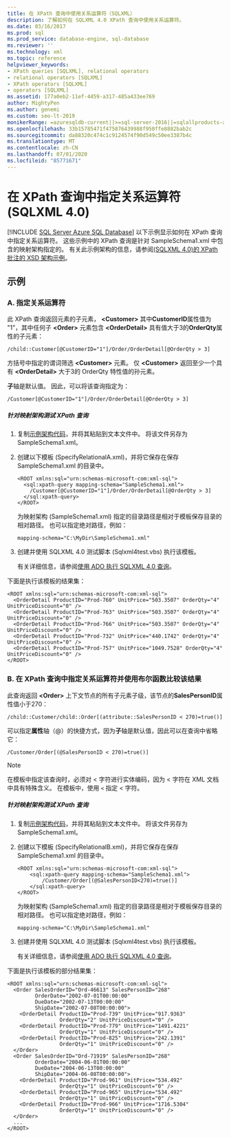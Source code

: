 ```yaml
---
title: 在 XPath 查询中使用关系运算符（SQLXML）
description: 了解如何在 SQLXML 4.0 XPath 查询中使用关系运算符。
ms.date: 03/16/2017
ms.prod: sql
ms.prod_service: database-engine, sql-database
ms.reviewer: ''
ms.technology: xml
ms.topic: reference
helpviewer_keywords:
- XPath queries [SQLXML], relational operators
- relational operators [SQLXML]
- XPath operators [SQLXML]
- operators [SQLXML]
ms.assetid: 177a0eb2-11ef-4459-a317-485a433ee769
author: MightyPen
ms.author: genemi
ms.custom: seo-lt-2019
monikerRange: =azuresqldb-current||>=sql-server-2016||=sqlallproducts-allversions||>=sql-server-linux-2017||=azuresqldb-mi-current
ms.openlocfilehash: 33b15785471f475876439988f950ffe8882bab2c
ms.sourcegitcommit: da88320c474c1c9124574f90d549c50ee3387b4c
ms.translationtype: MT
ms.contentlocale: zh-CN
ms.lasthandoff: 07/01/2020
ms.locfileid: "85771671"
---
```

# <a name="specifying-relational-operators-in-xpath-queries-sqlxml-40"></a>在 XPath 查询中指定关系运算符 (SQLXML 4.0)
[!INCLUDE [SQL Server Azure SQL Database](../../../includes/applies-to-version/sql-asdb.md)]
  以下示例显示如何在 XPath 查询中指定关系运算符。 这些示例中的 XPath 查询是针对 SampleSchema1.xml 中包含的映射架构指定的。 有关此示例架构的信息，请参阅[&#40;SQLXML 4.0&#41;的 XPath 批注的 XSD 架构示例](../../../relational-databases/sqlxml-annotated-xsd-schemas-xpath-queries/samples/sample-annotated-xsd-schema-for-xpath-examples-sqlxml-4-0.md)。  
  
## <a name="examples"></a>示例  
  
### <a name="a-specify-relational-operator"></a>A. 指定关系运算符  
 此 XPath 查询返回元素的子元素， **\<Customer>** 其中**CustomerID**属性值为 "1"，其中任何子 **\<Order>** 元素包含 **\<OrderDetail>** 具有值大于3的**OrderQty**属性的子元素：  
  
```  
/child::Customer[@CustomerID="1"]/Order/OrderDetail[@OrderQty > 3]  
```  
  
 方括号中指定的谓词筛选 **\<Customer>** 元素。 仅 **\<Customer>** 返回至少一个具有 **\<OrderDetail>** 大于3的 OrderQty 特性值的孙元素。  
  
 **子**轴是默认值。 因此，可以将该查询指定为：  
  
```  
/Customer[@CustomerID="1"]/Order/OrderDetail[@OrderQty > 3]  
```  
  
##### <a name="to-test-the-xpath-query-against-the-mapping-schema"></a>针对映射架构测试 XPath 查询  
  
1.  复制[示例架构代码](../../../relational-databases/sqlxml-annotated-xsd-schemas-xpath-queries/samples/sample-annotated-xsd-schema-for-xpath-examples-sqlxml-4-0.md)，并将其粘贴到文本文件中。 将该文件另存为 SampleSchema1.xml。  
  
2.  创建以下模板 (SpecifyRelationalA.xml)，并将它保存在保存 SampleSchema1.xml 的目录中。  
  
    ```  
    <ROOT xmlns:sql="urn:schemas-microsoft-com:xml-sql">  
      <sql:xpath-query mapping-schema="SampleSchema1.xml">  
        /Customer[@CustomerID="1"]/Order/OrderDetail[@OrderQty > 3]  
      </sql:xpath-query>  
    </ROOT>  
    ```  
  
     为映射架构 (SampleSchema1.xml) 指定的目录路径是相对于模板保存目录的相对路径。 也可以指定绝对路径，例如：  
  
    ```  
    mapping-schema="C:\MyDir\SampleSchema1.xml"  
    ```  
  
3.  创建并使用 SQLXML 4.0 测试脚本 (Sqlxml4test.vbs) 执行该模板。  

     有关详细信息，请参阅[使用 ADO 执行 SQLXML 4.0 查询](../../../relational-databases/sqlxml/using-ado-to-execute-sqlxml-4-0-queries.md)。  
  
 下面是执行该模板的结果集：  
  
```  
<ROOT xmlns:sql="urn:schemas-microsoft-com:xml-sql">  
  <OrderDetail ProductID="Prod-760" UnitPrice="503.3507" OrderQty="4" UnitPriceDiscount="0" />   
  <OrderDetail ProductID="Prod-763" UnitPrice="503.3507" OrderQty="4" UnitPriceDiscount="0" />   
  <OrderDetail ProductID="Prod-766" UnitPrice="503.3507" OrderQty="4" UnitPriceDiscount="0" />   
  <OrderDetail ProductID="Prod-732" UnitPrice="440.1742" OrderQty="4" UnitPriceDiscount="0" />   
  <OrderDetail ProductID="Prod-757" UnitPrice="1049.7528" OrderQty="4" UnitPriceDiscount="0" />   
</ROOT>  
```  
  
### <a name="b-specify-relational-operator-in-the-xpath-query-and-use-boolean-function-to-compare-the-result"></a>B. 在 XPath 查询中指定关系运算符并使用布尔函数比较该结果  
 此查询返回 **\<Order>** 上下文节点的所有子元素子级，该节点的**SalesPersonID**属性值小于270：  
  
```  
/child::Customer/child::Order[(attribute::SalesPersonID < 270)=true()]  
```  
  
 可以指定**属性**轴（@）的快捷方式，因为**子**轴是默认值，因此可以在查询中省略它：  
  
```  
/Customer/Order[(@SalesPersonID < 270)=true()]  
```  
  
> [!NOTE]  
>  在模板中指定该查询时，必须对 < 字符进行实体编码，因为 < 字符在 XML 文档中具有特殊含义。 在模板中，使用 `<` 指定 < 字符。  
  
##### <a name="to-test-the-xpath-query-against-the-mapping-schema"></a>针对映射架构测试 XPath 查询  
  
1.  复制[示例架构代码](../../../relational-databases/sqlxml-annotated-xsd-schemas-xpath-queries/samples/sample-annotated-xsd-schema-for-xpath-examples-sqlxml-4-0.md)，并将其粘贴到文本文件中。 将该文件另存为 SampleSchema1.xml。  
  
2.  创建以下模板 (SpecifyRelationalB.xml)，并将它保存在保存 SampleSchema1.xml 的目录中。  
  
    ```  
    <ROOT xmlns:sql="urn:schemas-microsoft-com:xml-sql">  
        <sql:xpath-query mapping-schema="SampleSchema1.xml">  
            /Customer/Order[(@SalesPersonID<270)=true()]  
        </sql:xpath-query>  
    </ROOT>  
    ```  
  
     为映射架构 (SampleSchema1.xml) 指定的目录路径是相对于模板保存目录的相对路径。 也可以指定绝对路径，例如：  
  
    ```  
    mapping-schema="C:\MyDir\SampleSchema1.xml"  
    ```  
  
3.  创建并使用 SQLXML 4.0 测试脚本 (Sqlxml4test.vbs) 执行该模板。  
  
     有关详细信息，请参阅[使用 ADO 执行 SQLXML 4.0 查询](../../../relational-databases/sqlxml/using-ado-to-execute-sqlxml-4-0-queries.md)。  
  
 下面是执行该模板的部分结果集：  
  
```  
<ROOT xmlns:sql="urn:schemas-microsoft-com:xml-sql">  
  <Order SalesOrderID="Ord-46613" SalesPersonID="268"   
         OrderDate="2002-07-01T00:00:00"   
         DueDate="2002-07-13T00:00:00"   
         ShipDate="2002-07-08T00:00:00">  
    <OrderDetail ProductID="Prod-739" UnitPrice="917.9363"   
                 OrderQty="2" UnitPriceDiscount="0" />   
    <OrderDetail ProductID="Prod-779" UnitPrice="1491.4221"   
                 OrderQty="1" UnitPriceDiscount="0" />   
    <OrderDetail ProductID="Prod-825" UnitPrice="242.1391"   
                 OrderQty="1" UnitPriceDiscount="0" />   
  </Order>  
  <Order SalesOrderID="Ord-71919" SalesPersonID="268"  
         OrderDate="2004-06-01T00:00:00"   
         DueDate="2004-06-13T00:00:00"   
         ShipDate="2004-06-08T00:00:00">  
    <OrderDetail ProductID="Prod-961" UnitPrice="534.492"   
                 OrderQty="1" UnitPriceDiscount="0" />   
    <OrderDetail ProductID="Prod-965" UnitPrice="534.492"   
                 OrderQty="1" UnitPriceDiscount="0" />   
    <OrderDetail ProductID="Prod-966" UnitPrice="1716.5304"   
                 OrderQty="1" UnitPriceDiscount="0" />   
  </Order>  
  ...  
</ROOT>  
```  
  
  
